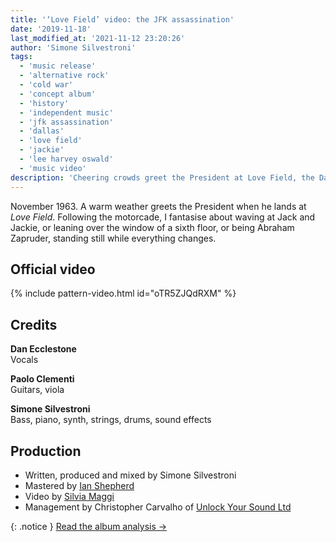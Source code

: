 ```yaml
---
title: '‘Love Field’ video: the JFK assassination'
date: '2019-11-18'
last_modified_at: '2021-11-12 23:20:26'
author: 'Simone Silvestroni'
tags:
  - 'music release'
  - 'alternative rock'
  - 'cold war'
  - 'concept album'
  - 'history'
  - 'independent music'
  - 'jfk assassination'
  - 'dallas'
  - 'love field'
  - 'jackie'
  - 'lee harvey oswald'
  - 'music video'
description: 'Cheering crowds greet the President at Love Field, the Dallas airport. As the motorcade cuts through the city, I imagine to be there, standing still while everything changes.'
---
```

November 1963. A warm weather greets the President when he lands at _Love Field_. Following the motorcade, I fantasise about waving at Jack and Jackie, or leaning over the window of a sixth floor, or being Abraham Zapruder, standing still while everything changes.

## Official video

{% include pattern-video.html id="oTR5ZJQdRXM" %}

## Credits

**Dan Ecclestone**<br>
Vocals

**Paolo Clementi**<br>
Guitars, viola

**Simone Silvestroni**<br>
Bass, piano, synth, strings, drums, sound effects

## Production

- Written, produced and mixed by Simone Silvestroni
- Mastered by [Ian Shepherd](https://en.wikipedia.org/wiki/Ian_Shepherd)
- Video by [Silvia Maggi](https://silviamaggidesign.com)
- Management by Christopher Carvalho of [Unlock Your Sound Ltd](https://unlockyoursound.com/)

{: .notice }
[Read the album analysis →](/work/music/after-1989/)